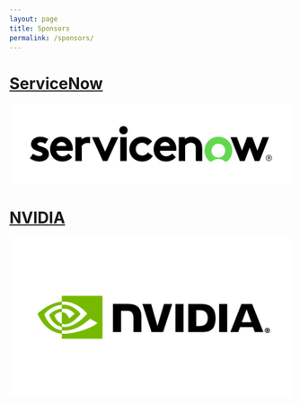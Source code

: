 ```yaml
---
layout: page
title: Sponsors
permalink: /sponsors/
---
```


# [ServiceNow](https://www.servicenow.com/)

![ServiceNow logo](/assets/img/sponsors/servicenow.png)

# [NVIDIA](https://www.nvidia.com/)

![NVIDIA logo](/assets/img/sponsors/nvidia.png)
